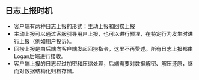 ## 日志上报时机

- 客户端有两种日志上报的形式：主动上报和回捞上报
- 主动上报可以通过客服引导用户上报，也可以进行预埋，在特定行为发生时进行上报（例如用户投诉）。
- 回捞上报是由后端向客户端发起回捞指令，这里不再赘述。所有日志上报都由Logan后端进行接收。
- 客户端上报的日志经过加密和压缩处理，后端需要对数据解密、解压还原，继而对数据结构化归档存储。